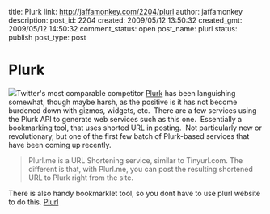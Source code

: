 title: Plurk
link: http://jaffamonkey.com/2204/plurl
author: jaffamonkey
description: 
post_id: 2204
created: 2009/05/12 13:50:32
created_gmt: 2009/05/12 14:50:32
comment_status: open
post_name: plurl
status: publish
post_type: post

# Plurk

![](http://blog.jaffamonkey.com/files/2009/05/plurk-170x170.jpg)Twitter's most comparable competitor [Plurk](http://www.plurk.com) has been languishing somewhat, though maybe harsh, as the positive is it has not become burdened down with gizmos, widgets, etc.  There are a few services using the Plurk API to generate web services such as this one.  Essentially a bookmarking tool, that uses shorted URL in posting.  Not particularly new or revolutionary, but one of the first few batch of Plurk-based services that have been coming up recently. 

> Plurl.me is a URL Shortening service, similar to Tinyurl.com. The different is that, with Plurl.me, you can post the resulting shortened URL to Plurk right from the site.

There is also handy bookmarklet tool, so you dont have to use plurl website to do this. [Plurl](http://plurl.me/)